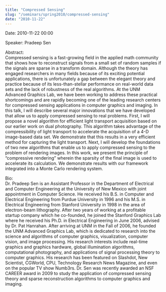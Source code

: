 ```yaml
---
title: "Compressed Sensing"
slug: "/seminars/spring2010/compressed-sensing"
date: "2010-11-22"
---
```

Date:
2010-11-22 00:00

Speaker:
Pradeep Sen

Abstract:  
Compressed sensing is a fast-growing field in the applied math community that shows how to reconstruct signals from a small set of random samples if the signals are sparse in a transform domain. Although the theory has engaged researchers in many fields because of its exciting potential applications, there is unfortunately a gap between the elegant theory and practice because of its less-than-stellar performance on real-world data sets and the lack of robustness of the real algorithms. At the UNM Advanced Graphics Lab, we have been working to address these practical shortcomings and are rapidly becoming one of the leading research centers for compressed sensing applications in computer graphics and imaging. In this talk, I will describe several major innovations that we have developed that allow us to apply compressed sensing to real problems. First, I will propose a novel algorithm for efficient light transport acquisition based on our earlier work on dual photography. This algorithm takes advantage of the compressibility of light transport to accelerate the acquisition of a 4-D image-based data set. We demonstrate that this results in a very efficient method for capturing the light transport. Next, I will develop the foundations of two new algorithms that enable us to apply compressed sensing to the problem of rendering images. In this work, we present the principle of “compressive rendering” wherein the sparsity of the final image is used to accelerate its calculation. We demonstrate results with our framework integrated into a Monte Carlo rendering system.

Bio:  
Dr. Pradeep Sen is an Assistant Professor in the Department of Electrical and Computer Engineering at the University of New Mexico with joint appointment in Computer Science. He received his B.S. in Computer and Electrical Engineering from Purdue University in 1996 and his M.S. in Electrical Engineering from Stanford University in 1998 in the area of electron-beam lithography. After two years of working at a profitable startup company which he co-founded, he joined the Stanford Graphics Lab where he received his Ph.D. in Electrical Engineering in June 2006, advised by Dr. Pat Hanrahan. After arriving at UNM in the Fall of 2006, he founded the UNM Advanced Graphics Lab, which is dedicated to research into the science and algorithms of computer graphics, visualization, computer vision, and image processing. His research interests include real-time graphics and graphics hardware, global illumination algorithms, computational photography, and applications of signal processing theory to computer graphics. His research has been featured on Slashdot, New Scientist, CGWorld, CPU, Technology Research News Magazine, and even on the popular TV show Numb3rs. Dr. Sen was recently awarded an NSF CAREER award in 2009 to study the application of compressed sensing theory and sparse reconstruction algorithms to computer graphics and imaging.